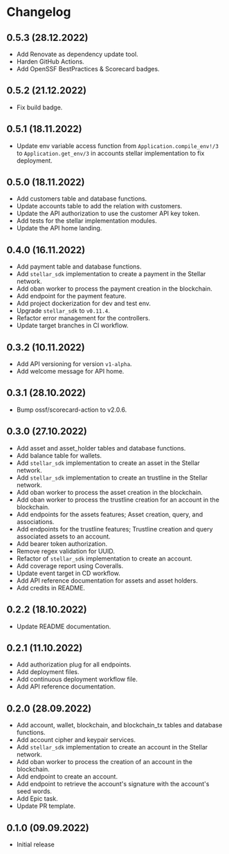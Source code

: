 # Changelog

## 0.5.3 (28.12.2022)
* Add Renovate as dependency update tool.
* Harden GitHub Actions.
* Add OpenSSF BestPractices & Scorecard badges.

## 0.5.2 (21.12.2022)
* Fix build badge.

## 0.5.1 (18.11.2022)
* Update env variable access function from `Application.compile_env!/3` to `Application.get_env/3` in accounts stellar implementation to fix deployment.

## 0.5.0 (18.11.2022)
* Add customers table and database functions.
* Update accounts table to add the relation with customers.
* Update the API authorization to use the customer API key token.
* Add tests for the stellar implementation modules.
* Update the API home landing.

## 0.4.0 (16.11.2022)
* Add payment table and database functions.
* Add `stellar_sdk` implementation to create a payment in the Stellar network.
* Add oban worker to process the payment creation in the blockchain.
* Add endpoint for the payment feature.
* Add project dockerization for dev and test env.
* Upgrade `stellar_sdk` to `v0.11.4`.
* Refactor error management for the controllers.
* Update target branches in CI workflow.

## 0.3.2 (10.11.2022)
* Add API versioning for version `v1-alpha`.
* Add welcome message for API home.

## 0.3.1 (28.10.2022)
* Bump ossf/scorecard-action to v2.0.6.

## 0.3.0 (27.10.2022)
* Add asset and asset_holder tables and database functions.
* Add balance table for wallets.
* Add `stellar_sdk` implementation to create an asset in the Stellar network.
* Add `stellar_sdk` implementation to create an trustline in the Stellar network.
* Add oban worker to process the asset creation in the blockchain.
* Add oban worker to process the trustline creation for an account in the blockchain.
* Add endpoints for the assets features; Asset creation, query, and associations.
* Add endpoints for the trustline features; Trustline creation and query associated assets to an account.
* Add bearer token authorization.
* Remove regex validation for UUID.
* Refactor of `stellar_sdk` implementation to create an account.
* Add coverage report using Coveralls.
* Update event target in CD workflow.
* Add API reference documentation for assets and asset holders.
* Add credits in README.

## 0.2.2 (18.10.2022)
* Update README documentation.

## 0.2.1 (11.10.2022)
* Add authorization plug for all endpoints.
* Add deployment files.
* Add continuous deployment workflow file.
* Add API reference documentation.

## 0.2.0 (28.09.2022)
* Add account, wallet, blockchain, and blockchain_tx tables and database functions.
* Add account cipher and keypair services.
* Add `stellar_sdk` implementation to create an account in the Stellar network.
* Add oban worker to process the creation of an account in the blockchain.
* Add endpoint to create an account.
* Add endpoint to retrieve the account's signature with the account's seed words.
* Add Epic task.
* Update PR template.

## 0.1.0 (09.09.2022)
* Initial release
